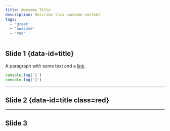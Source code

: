```yaml
---
title: Awesome Title
description: Describe this awesome content
tags:
  - 'great'
  - 'awesome'
  - 'rad'
---
```


## Slide 1 {data-id=title}

A paragraph with some text and a [link](https://hakim.se).

```js {data=asdf}
console.log('1')
console.log('2')
```

---

## Slide 2 {data-id=title class=red}

---

## Slide 3
